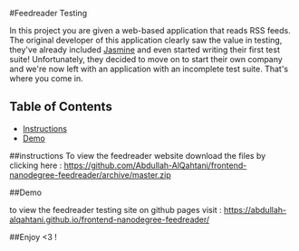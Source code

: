 #Feedreader Testing

In this project you are given a web-based application that reads RSS feeds. The original developer of this application clearly saw the value in testing, they've already included [Jasmine](http://jasmine.github.io/) and even started writing their first test suite! Unfortunately, they decided to move on to start their own company and we're now left with an application with an incomplete test suite. That's where you come in.

## Table of Contents

* [Instructions](#instructions)
* [Demo](#Demo)

##instructions
To view the feedreader website download the files by clicking here : https://github.com/Abdullah-AlQahtani/frontend-nanodegree-feedreader/archive/master.zip


##Demo

to view the feedreader testing site on github pages visit : https://abdullah-alqahtani.github.io/frontend-nanodegree-feedreader/

##Enjoy <3 !